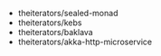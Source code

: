- theiterators/sealed-monad
- theiterators/kebs
- theiterators/baklava
- theiterators/akka-http-microservice
